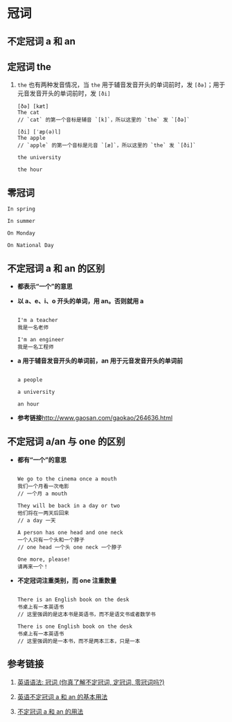 # 冠词

## 不定冠词 a 和 an

## 定冠词 the

1. `the` 也有两种发音情况，当 `the` 用于辅音发音开头的单词前时，发 `[ðə]`；用于元音发音开头的单词前时，发 `[ði]`

   ```
   [ðə] [kæt]
   The cat
   // `cat` 的第一个音标是辅音 `[k]`，所以这里的 `the` 发 `[ðə]`

   [ði] [ˈæp(ə)l]
   The apple
   // `apple` 的第一个音标是元音 `[æ]`，所以这里的 `the` 发 `[ði]`

   the university

   the hour
   ```

## 零冠词

```
In spring

In summer

On Monday

On National Day
```

## 不定冠词 a 和 an 的区别

- **都表示“一个”的意思**

- **以 a、e、i、o 开头的单词，用 an。否则就用 a**

  ```

  I'm a teacher
  我是一名老师

  I'm an engineer
  我是一名工程师

  ```

- **a 用于辅音发音开头的单词前，an 用于元音发音开头的单词前**

  ```

  a people

  a university

  an hour

  ```

- **参考链接**<http://www.gaosan.com/gaokao/264636.html>

## 不定冠词 a/an 与 one 的区别

- **都有“一个”的意思**

  ```

  We go to the cinema once a mouth
  我们一个月看一次电影
  // 一个月 a mouth

  They will be back in a day or two
  他们将在一两天后回来
  // a day 一天

  A person has one head and one neck
  一个人只有一个头和一个脖子
  // one head 一个头 one neck 一个脖子

  One more, please!
  请再来一个！

  ```

- **不定冠词注重类别，而 one 注重数量**

  ```

  There is an English book on the desk
  书桌上有一本英语书
  // 这里强调的是这本书是英语书，而不是语文书或者数学书

  There is one English book on the desk
  书桌上有一本英语书
  // 这里强调的是一本书，而不是两本三本，只是一本

  ```

## 参考链接

1. [英语语法: 冠词 (你真了解不定冠词, 定冠词, 零冠词吗?)](https://www.bilibili.com/video/BV11g41157FC?spm_id_from=333.999.0.0&vd_source=42ac8d16f0df491c6ce0afc21c1143e1)

2. [英语不定冠词 a 和 an 的基本用法](https://jingyan.baidu.com/article/5d6edee2188498d8ebdeec4c.html)

3. [不定冠词 a 和 an 的用法](https://jingyan.baidu.com/article/5d6edee2188498d8ebdeec4c.html)
